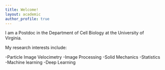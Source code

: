 ```yaml
---
title: Welcome!
layout: academic
author_profile: true
---
```


I am a Postdoc in the Department of Cell Biology at the University of Virginia.

My research interests include:

-Particle Image Velocimetry
-Image Processing
-Solid Mechanics
-Statistics
-Machine learning
-Deep Learning
